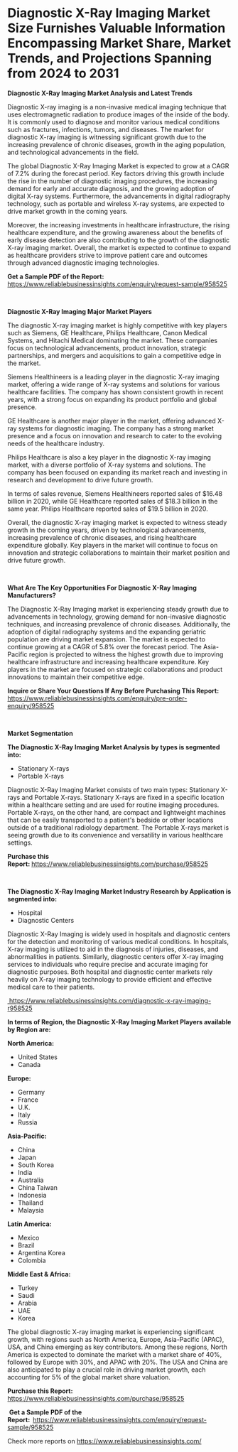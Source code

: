 <p><h1>Diagnostic X-Ray Imaging Market Size Furnishes Valuable Information Encompassing Market Share, Market Trends, and Projections Spanning from 2024 to 2031</h1></p><p><strong>Diagnostic X-Ray Imaging Market Analysis and Latest Trends</strong></p>
<p><p>Diagnostic X-ray imaging is a non-invasive medical imaging technique that uses electromagnetic radiation to produce images of the inside of the body. It is commonly used to diagnose and monitor various medical conditions such as fractures, infections, tumors, and diseases. The market for diagnostic X-ray imaging is witnessing significant growth due to the increasing prevalence of chronic diseases, growth in the aging population, and technological advancements in the field.</p><p>The global Diagnostic X-Ray Imaging Market is expected to grow at a CAGR of 7.2% during the forecast period. Key factors driving this growth include the rise in the number of diagnostic imaging procedures, the increasing demand for early and accurate diagnosis, and the growing adoption of digital X-ray systems. Furthermore, the advancements in digital radiography technology, such as portable and wireless X-ray systems, are expected to drive market growth in the coming years.</p><p>Moreover, the increasing investments in healthcare infrastructure, the rising healthcare expenditure, and the growing awareness about the benefits of early disease detection are also contributing to the growth of the diagnostic X-ray imaging market. Overall, the market is expected to continue to expand as healthcare providers strive to improve patient care and outcomes through advanced diagnostic imaging technologies.</p></p>
<p><strong>Get a Sample PDF of the Report:&nbsp;</strong> <a href="https://www.reliablebusinessinsights.com/enquiry/request-sample/958525">https://www.reliablebusinessinsights.com/enquiry/request-sample/958525</a></p>
<p>&nbsp;</p>
<p><strong>Diagnostic X-Ray Imaging Major Market Players</strong></p>
<p><p>The diagnostic X-ray imaging market is highly competitive with key players such as Siemens, GE Healthcare, Philips Healthcare, Canon Medical Systems, and Hitachi Medical dominating the market. These companies focus on technological advancements, product innovation, strategic partnerships, and mergers and acquisitions to gain a competitive edge in the market.</p><p>Siemens Healthineers is a leading player in the diagnostic X-ray imaging market, offering a wide range of X-ray systems and solutions for various healthcare facilities. The company has shown consistent growth in recent years, with a strong focus on expanding its product portfolio and global presence.</p><p>GE Healthcare is another major player in the market, offering advanced X-ray systems for diagnostic imaging. The company has a strong market presence and a focus on innovation and research to cater to the evolving needs of the healthcare industry.</p><p>Philips Healthcare is also a key player in the diagnostic X-ray imaging market, with a diverse portfolio of X-ray systems and solutions. The company has been focused on expanding its market reach and investing in research and development to drive future growth.</p><p>In terms of sales revenue, Siemens Healthineers reported sales of $16.48 billion in 2020, while GE Healthcare reported sales of $18.3 billion in the same year. Philips Healthcare reported sales of $19.5 billion in 2020.</p><p>Overall, the diagnostic X-ray imaging market is expected to witness steady growth in the coming years, driven by technological advancements, increasing prevalence of chronic diseases, and rising healthcare expenditure globally. Key players in the market will continue to focus on innovation and strategic collaborations to maintain their market position and drive future growth.</p></p>
<p>&nbsp;</p>
<p><strong>What Are The Key Opportunities For Diagnostic X-Ray Imaging Manufacturers?</strong></p>
<p><p>The Diagnostic X-Ray Imaging market is experiencing steady growth due to advancements in technology, growing demand for non-invasive diagnostic techniques, and increasing prevalence of chronic diseases. Additionally, the adoption of digital radiography systems and the expanding geriatric population are driving market expansion. The market is expected to continue growing at a CAGR of 5.8% over the forecast period. The Asia-Pacific region is projected to witness the highest growth due to improving healthcare infrastructure and increasing healthcare expenditure. Key players in the market are focused on strategic collaborations and product innovations to maintain their competitive edge.</p></p>
<p><strong>Inquire or Share Your Questions If Any Before Purchasing This Report:</strong> <a href="https://www.reliablebusinessinsights.com/enquiry/pre-order-enquiry/958525">https://www.reliablebusinessinsights.com/enquiry/pre-order-enquiry/958525</a></p>
<p>&nbsp;</p>
<p><strong>Market Segmentation</strong></p>
<p><strong>The Diagnostic X-Ray Imaging Market Analysis by types is segmented into:</strong></p>
<p><ul><li>Stationary X-rays</li><li>Portable X-rays</li></ul></p>
<p><p>Diagnostic X-Ray Imaging Market consists of two main types: Stationary X-rays and Portable X-rays. Stationary X-rays are fixed in a specific location within a healthcare setting and are used for routine imaging procedures. Portable X-rays, on the other hand, are compact and lightweight machines that can be easily transported to a patient's bedside or other locations outside of a traditional radiology department. The Portable X-rays market is seeing growth due to its convenience and versatility in various healthcare settings.</p></p>
<p><strong>Purchase this Report:&nbsp;</strong><a href="https://www.reliablebusinessinsights.com/purchase/958525">https://www.reliablebusinessinsights.com/purchase/958525</a></p>
<p>&nbsp;</p>
<p><strong>The Diagnostic X-Ray Imaging Market Industry Research by Application is segmented into:</strong></p>
<p><ul><li>Hospital</li><li>Diagnostic Centers</li></ul></p>
<p><p>Diagnostic X-Ray Imaging is widely used in hospitals and diagnostic centers for the detection and monitoring of various medical conditions. In hospitals, X-ray imaging is utilized to aid in the diagnosis of injuries, diseases, and abnormalities in patients. Similarly, diagnostic centers offer X-ray imaging services to individuals who require precise and accurate imaging for diagnostic purposes. Both hospital and diagnostic center markets rely heavily on X-ray imaging technology to provide efficient and effective medical care to their patients.</p></p>
<p><a href="https://www.reliablebusinessinsights.com/diagnostic-x-ray-imaging-r958525">&nbsp;https://www.reliablebusinessinsights.com/diagnostic-x-ray-imaging-r958525</a></p>
<p><strong>In terms of Region, the Diagnostic X-Ray Imaging Market Players available by Region are:</strong></p>
<p>
    <p> <strong> North America: </strong>
        <ul>
            <li>United States</li>
            <li>Canada</li>
        </ul>
        </p> 
    <p> <strong> Europe: </strong>
        <ul>
            <li>Germany</li>
            <li>France</li>
            <li>U.K.</li>
            <li>Italy</li>
            <li>Russia</li>
        </ul>
        </p> 
    <p> <strong> Asia-Pacific: </strong>
        <ul>
            <li>China</li>
            <li>Japan</li>
            <li>South Korea</li>
            <li>India</li>
            <li>Australia</li>
            <li>China Taiwan</li>
            <li>Indonesia</li>
            <li>Thailand</li>
            <li>Malaysia</li>
        </ul>
        </p> 
    <p> <strong> Latin America: </strong>
        <ul>
            <li>Mexico</li>
            <li>Brazil</li>
            <li>Argentina Korea</li>
            <li>Colombia</li>
        </ul>
        </p> 
    <p> <strong> Middle East & Africa: </strong>
        <ul>
            <li>Turkey</li>
            <li>Saudi</li>
            <li>Arabia</li>
            <li>UAE</li>
            <li>Korea</li>
        </ul>
    </p>
    </p>
<p><p>The global diagnostic X-ray imaging market is experiencing significant growth, with regions such as North America, Europe, Asia-Pacific (APAC), USA, and China emerging as key contributors. Among these regions, North America is expected to dominate the market with a market share of 40%, followed by Europe with 30%, and APAC with 20%. The USA and China are also anticipated to play a crucial role in driving market growth, each accounting for 5% of the global market share valuation.</p></p>
<p><strong>Purchase this Report: </strong><a href="https://www.reliablebusinessinsights.com/purchase/958525">https://www.reliablebusinessinsights.com/purchase/958525</a></p>
<p>&nbsp;<strong>Get a Sample PDF of the Report:&nbsp;&nbsp;</strong><a href="https://www.reliablebusinessinsights.com/enquiry/request-sample/958525">https://www.reliablebusinessinsights.com/enquiry/request-sample/958525</a></p>
<p><strong></strong></p>
<p>Check more reports on <a href="https://www.reliablebusinessinsights.com/">https://www.reliablebusinessinsights.com/</a></p>